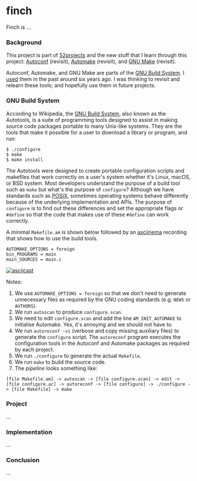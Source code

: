# finch

Finch is ...

### Background

This project is part of [52projects](https://donny.github.io/52projects/) and the new stuff that I learn through this project: [Autoconf](https://www.gnu.org/software/autoconf/autoconf.html) (revisit), [Automake](https://www.gnu.org/software/automake/) (revisit), and [GNU Make](https://www.gnu.org/software/make/) (revisit).

Autoconf, Automake, and GNU Make are parts of the [GNU Build System](https://en.wikipedia.org/wiki/GNU_Build_System). I [used](https://github.com/donny/c-template) them in the past around six years ago. I was thinking to revisit and relearn these tools; and hopefully use them in future projects.

### GNU Build System

According to Wikipedia, the [GNU Build System](https://en.wikipedia.org/wiki/GNU_Build_System), also known as the Autotools, is a suite of programming tools designed to assist in making source code packages portable to many Unix-like systems. They are the tools that make it possible for a user to download a library or program, and run:

```shell
$ ./configure
$ make
$ make install
```

The Autotools were designed to create portable configuration scripts and makefiles that work correctly on a user's system whether it's Linux, macOS, or BSD system. Most developers understand the purpose of a build tool such as `make` but what's the purpose of `configure`? Although we have standards such as [POSIX](https://en.wikipedia.org/wiki/POSIX), sometimes operating systems behave differently because of the underlying implementation and APIs. The purpose of `configure` is to find out these differences and set the appropriate flags or `#define` so that the code that makes use of these `#define` can work correctly.

A minimal `Makefile.am` is shown below followed by an [asciinema](https://asciinema.org) recording that shows how to use the build tools.

```
AUTOMAKE_OPTIONS = foreign
bin_PROGRAMS = main
main_SOURCES = main.c
```

[![asciicast](https://asciinema.org/a/8tsea18bfgq5j93iiazcn5a82.png)](https://asciinema.org/a/8tsea18bfgq5j93iiazcn5a82)

Notes:

1. We use `AUTOMAKE_OPTIONS = foreign` so that we don't need to generate unnecessary files as required by the GNU coding standards (e.g. `NEWS` or `AUTHORS`).
2. We run `autoscan` to produce `configure.scan`.
3. We need to edit `configure.scan` and add the line `AM_INIT_AUTOMAKE` to initialise Automake. Yes, it's annoying and we should not have to.
4. We run `autoreconf -vi` (verbose and copy missing auxiliary files) to generate the `configure` script. The `autoreconf` program executes the configuration tools in the Autoconf and Automake packages as required by each project.
5. We run `./configure` to generate the actual `Makefile`.
6. We run `make` to build the source code.
7. The *pipeline* looks something like:

```
[file Makefile.am] -> autoscan -> [file configure.scan] -> edit -> [file configure.ac] -> autoreconf -> [file configure] -> ./configure -> [file Makefile] -> make
```

### Project

...

### Implementation

...

### Conclusion

...
